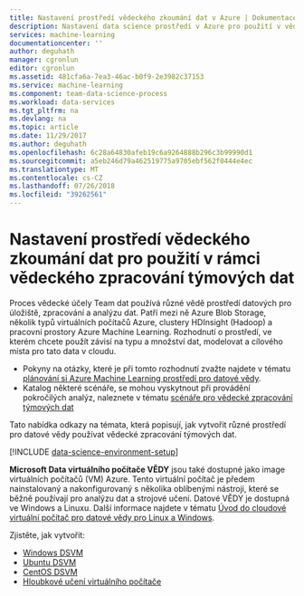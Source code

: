 ```yaml
---
title: Nastavení prostředí vědeckého zkoumání dat v Azure | Dokumentace Microsoftu
description: Nastavení data science prostředí v Azure pro použití v vědecké zpracování týmových dat.
services: machine-learning
documentationcenter: ''
author: deguhath
manager: cgronlun
editor: cgronlun
ms.assetid: 481cfa6a-7ea3-46ac-b0f9-2e3982c37153
ms.service: machine-learning
ms.component: team-data-science-process
ms.workload: data-services
ms.tgt_pltfrm: na
ms.devlang: na
ms.topic: article
ms.date: 11/29/2017
ms.author: deguhath
ms.openlocfilehash: 6c28a64830afeb19c6a9264888b296c3b99990d1
ms.sourcegitcommit: a5eb246d79a462519775a9705ebf562f0444e4ec
ms.translationtype: MT
ms.contentlocale: cs-CZ
ms.lasthandoff: 07/26/2018
ms.locfileid: "39262561"
---
```

# <a name="set-up-data-science-environments-for-use-in-the-team-data-science-process"></a>Nastavení prostředí vědeckého zkoumání dat pro použití v rámci vědeckého zpracování týmových dat
Proces vědecké účely Team dat používá různé vědě prostředí datových pro úložiště, zpracování a analýzu dat. Patří mezi ně Azure Blob Storage, několik typů virtuálních počítačů Azure, clustery HDInsight (Hadoop) a pracovní prostory Azure Machine Learning. Rozhodnutí o prostředí, ve kterém chcete použít závisí na typu a množství dat, modelovat a cílového místa pro tato data v cloudu. 

* Pokyny na otázky, které je při tomto rozhodnutí zvažte najdete v tématu [plánování si Azure Machine Learning prostředí pro datové vědy](plan-your-environment.md). 
* Katalog některé scénáře, se mohou vyskytnout při provádění pokročilých analýz, naleznete v tématu [scénáře pro vědecké zpracování týmových dat](plan-sample-scenarios.md)

Tato nabídka odkazy na témata, která popisují, jak vytvořit různé prostředí pro datové vědy používat vědecké zpracování týmových dat.

[!INCLUDE [data-science-environment-setup](../../../includes/cap-setup-environments.md)]

**Microsoft Data virtuálního počítače VĚDY** jsou také dostupné jako image virtuálních počítačů (VM) Azure. Tento virtuální počítač je předem nainstalovaný a nakonfigurovaný s několika oblíbenými nástroji, které se běžně používají pro analýzu dat a strojové učení. Datové VĚDY je dostupná ve Windows a Linuxu. Další informace najdete v tématu [Úvod do cloudové virtuální počítač pro datové vědy pro Linux a Windows](../data-science-virtual-machine/overview.md).

Zjistěte, jak vytvořit:

- [Windows DSVM](../data-science-virtual-machine/provision-vm.md)
- [Ubuntu DSVM](../data-science-virtual-machine/dsvm-ubuntu-intro.md)
- [CentOS DSVM](../data-science-virtual-machine/linux-dsvm-intro.md)
- [Hloubkové učení virtuálního počítače](../data-science-virtual-machine/provision-deep-learning-dsvm.md)
